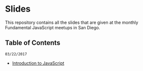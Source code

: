 # Slides

This repository contains all the slides that are given at the monthly Fundamental JavaScript meetups in San Diego.

## Table of Contents

`03/22/2017`
- [Introduction to JavaScript](./slides/fundamentals-1/slides.md)
